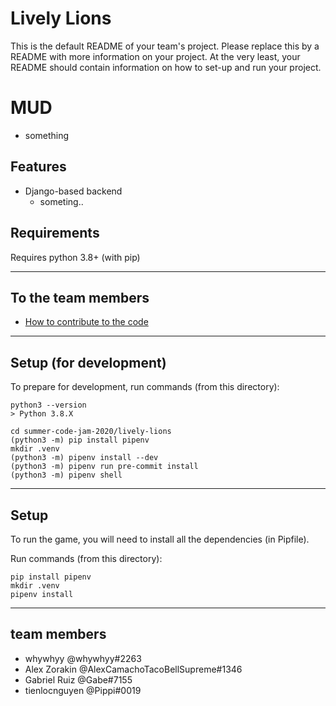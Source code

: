 # Lively Lions
This is the default README of your team's project. Please replace this by a README with more information on your project. At the very least, your README should contain information on how to set-up and run your project.

# MUD

- something

## Features

- Django-based backend
  - someting..

## Requirements
Requires python 3.8+ (with pip)

---
## To the team members 

- [How to contribute to the code](https://github.com/lively-lions/summer-code-jam-2020/wiki)

---

## Setup (for development)
To prepare for development, run commands (from this directory):

```
python3 --version
> Python 3.8.X

cd summer-code-jam-2020/lively-lions
(python3 -m) pip install pipenv
mkdir .venv
(python3 -m) pipenv install --dev
(python3 -m) pipenv run pre-commit install
(python3 -m) pipenv shell
```


---


## Setup 
To run the game, you will need to install all the dependencies (in Pipfile).

Run commands (from this directory):
```
pip install pipenv
mkdir .venv
pipenv install
```


---
## team members
- whywhyy @whywhyy#2263 
- Alex Zorakin @AlexCamachoTacoBellSupreme#1346 
- Gabriel Ruiz @Gabe#7155 
- tienlocnguyen @Pippi#0019 